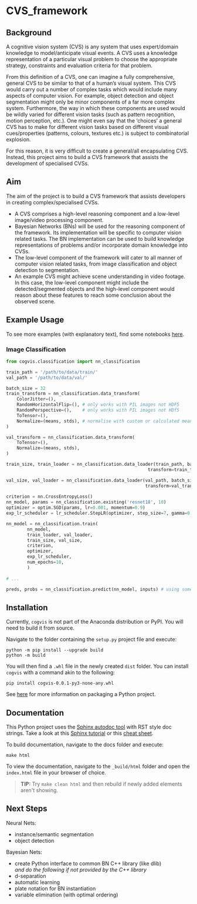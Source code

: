 # CVS_framework

## Background

A cognitive vision system (CVS) is any system that uses expert/domain knowledge to model/anticipate visual events. A CVS uses a knowledge representation of a particular visual problem to choose the appropriate strategy, constraints and evaluation criteria for that problem.

From this definition of a CVS, one can imagine a fully comprehensive, general CVS to be similar to that of a human’s visual system. This CVS would carry out a number of complex tasks which would include many aspects of computer vision. For example, object detection and object segmentation might only be minor components of a far more complex system. Furthermore, the way in which these components are used would be wildly varied for different vision tasks (such as pattern recognition, motion perception, etc.). One might even say that the ‘choices’ a general CVS has to make for different vision tasks based on different visual cues/properties (patterns, colours, textures etc.) is subject to combinatorial explosion.

For this reason, it is very difficult to create a general/all encapsulating CVS. Instead, this project aims to build a CVS framework that assists the development of specialised CVSs.

## Aim

The aim of the project is to build a CVS framework that assists developers in creating complex/specialised CVSs.
* A CVS comprises a high-level reasoning component and a low-level image/video processing component. 
* Bayesian Networks (BNs) will be used for the reasoning component of the framework. Its implementation will be specific to computer vision related tasks. The BN implementation can be used to build knowledge representations of problems and/or incorporate domain knowledge into CVSs. 
* The low-level component of the framework will cater to all manner of computer vision related tasks, from image classification and object detection to segmentation.
* An example CVS might achieve scene understanding in video footage. In this case, the low-level component might include the detected/segmented objects and the high-level component would reason about these features to reach some conclusion about the observed scene. 

## Example Usage

To see more examples (with explanatory text), find some notebooks [here](https://github.com/TimothySimons/CVS_framework/tree/master/notebooks).

### Image Classification

```python
from cogvis.classification import nn_classification

train_path = '/path/to/data/train/'
val_path = '/path/to/data/val/'

batch_size = 32
train_transform = nn_classification.data_transform(
    ColorJitter=(),
    RandomHorizontalFlip=(), # only works with PIL images not HDF5
    RandomPerspective=(),    # only works with PIL images not HDf5
    ToTensor=(),
    Normalize=(means, stds), # normalise with custom or calculated means and stds (one mean/std for each channel)
)

val_transform = nn_classification.data_transform(
    ToTensor=(),
    Normalize=(means, stds),
) 

train_size, train_loader = nn_classification.data_loader(train_path, batch_size, 
                                                      transform=train_transform)

val_size, val_loader = nn_classification.data_loader(val_path, batch_size, 
                                                     transform=val_transform)
                                                     
criterion = nn.CrossEntropyLoss()
nn_model, params = nn_classification.existing('resnet18', 10)
optimizer = optim.SGD(params, lr=0.001, momentum=0.9)
exp_lr_scheduler = lr_scheduler.StepLR(optimizer, step_size=7, gamma=0.1)

nn_model = nn_classification.train(
        nn_model, 
        train_loader, val_loader, 
        train_size, val_size, 
        criterion, 
        optimizer,
        exp_lr_scheduler, 
        num_epochs=10,
        )
        
# ...

preds, probs = nn_classification.predict(nn_model, inputs) # using some provided inputs
```

## Installation

Currently, `cogvis` is not part of the Anaconda distribution or PyPI. You will need to build it from source.

Navigate to the folder containing the `setup.py` project file and execute:

```
python -m pip install --upgrade build
python -m build
```
You will then find a `.whl` file in the newly created `dist` folder.  You can install `cogvis` with a command akin to the following:
```
pip install cogvis-0.0.1-py3-none-any.whl
```
See [here](https://packaging.python.org/tutorials/packaging-projects/) for more information on packaging a Python project.

## Documentation

This Python project uses the [Sphinx autodoc tool](https://www.sphinx-doc.org/en/master/) with RST style doc strings. Take a look at this [Sphinx tutorial](https://sphinx-tutorial.readthedocs.io/) or this [cheat sheet](https://sphinx-tutorial.readthedocs.io/cheatsheet/).

To build documentation, navigate to the docs folder and execute:
```
make html
```
To view the documentation, navigate to the `_build/html` folder and open the `index.html` file in your browser of choice.

> **TIP:**  Try `make clean html` and then rebuild if newly added elements aren't showing.

## Next Steps

Neural Nets:
* instance/semantic segmentation
* object detection

Bayesian Nets:
* create Python interface to common BN C++ library (like dlib)  
_and do the following if not provided by the C++ library_
* d-separation
* automatic learning
* plate notation for BN instantiation
* variable elimination (with optimal ordering)

